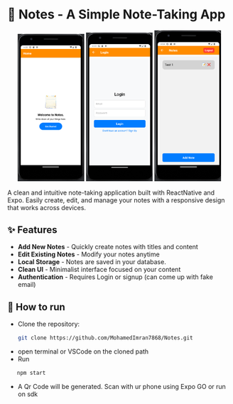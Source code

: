 # 📝 Notes - A Simple Note-Taking App

<p align="center">
  <img src="./assets/ss1.png" width="150" />
  <img src="./assets/ss2.png" width="150" />
  <img src="./assets/ss3.png" width="150" />
</p>
A clean and intuitive note-taking application built with ReactNative and Expo. Easily create, edit, and manage your notes with a responsive design that works across devices.

## ✨ Features

- **Add New Notes** - Quickly create notes with titles and content
- **Edit Existing Notes** - Modify your notes anytime
- **Local Storage** - Notes are saved in your database.
- **Clean UI** - Minimalist interface focused on your content
- **Authentication** - Requires Login or signup (can come up with fake email)

## 👟 How to run
- Clone the repository:
   ```bash
   git clone https://github.com/MohamedImran7868/Notes.git
  ```
- open terminal or VSCode on the cloned path
- Run 
```bash
   npm start
  ```
- A Qr Code will be generated. Scan with ur phone using Expo GO or run on sdk
